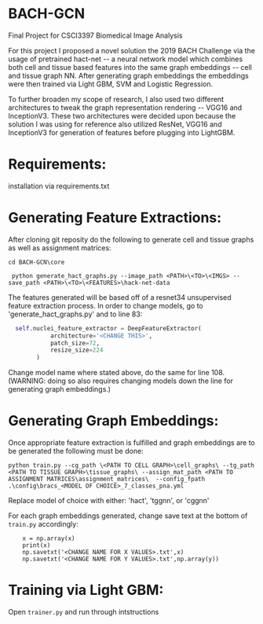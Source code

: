 # BACH-GCN

Final Project for CSCI3397 Biomedical Image Analysis

For this project I proposed a novel solution the 2019 BACH Challenge via the usage of pretrained hact-net -- a neural network model which combines both cell and tissue based features into the same graph embeddings -- cell and tissue graph NN. After generating graph embeddings the embeddings were then trained via Light GBM, SVM and Logistic Regression.

To further broaden my scope of research, I also used two different architectures to tweak the graph representation rendering -- VGG16 and InceptionV3. These two architectures were decided upon because the solution I was using for reference also utilized ResNet, VGG16 and InceptionV3 for generation of features before plugging into LightGBM.


# Requirements:

installation via requirements.txt

# Generating Feature Extractions:

After cloning git reposity do the following to generate cell and tissue graphs as well as assignment matrices: 
```
cd BACH-GCN\core
```

```
 python generate_hact_graphs.py --image_path <PATH>\<TO>\<IMGS> --save_path <PATH>\<TO>\<FEATURES>\hack-net-data
```
The features generated will be based off of a resnet34 unsupervised feature extraction process. In order to change models, go to 'generate_hact_graphs.py' and to line 83:

```python
  self.nuclei_feature_extractor = DeepFeatureExtractor(
            architecture='<CHANGE THIS>',
            patch_size=72,
            resize_size=224
        )
```
Change model name where stated above, do the same for line 108. (WARNING: doing so also requires changing models down the line for generating graph embeddings.) 

# Generating Graph Embeddings:

Once appropriate feature extraction is fulfilled and graph embeddings are to be generated the following must be done: 

```
python train.py --cg_path \<PATH TO CELL GRAPH>\cell_graphs\ --tg_path <PATH TO TISSUE GRAPH>\tissue_graphs\ --assign_mat_path <PATH TO ASSIGNMENT MATRICES\assignment_matrices\  --config_fpath .\config\bracs_<MODEL OF CHOICE>_7_classes_pna.yml
```
Replace model of choice with either: 'hact', 'tggnn', or 'cggnn'

For each graph embeddings generated, change save text at the bottom of ```train.py``` accordingly:

```
    x = np.array(x)
    print(x)
    np.savetxt('<CHANGE NAME FOR X VALUES>.txt',x)
    np.savetxt('<CHANGE NAME FOR Y VALUES>.txt',np.array(y))
````
 
 
# Training via Light GBM:

Open ```trainer.py``` and run through intstructions


